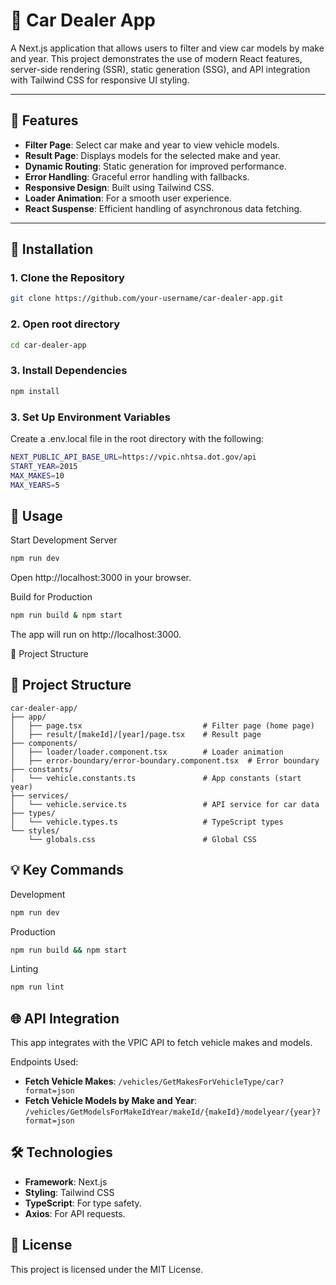 # 🚗 Car Dealer App

A Next.js application that allows users to filter and view car models by make and year. This project demonstrates the use of modern React features, server-side rendering (SSR), static generation (SSG), and API integration with Tailwind CSS for responsive UI styling.

---

## 🌟 Features

- **Filter Page**: Select car make and year to view vehicle models.
- **Result Page**: Displays models for the selected make and year.
- **Dynamic Routing**: Static generation for improved performance.
- **Error Handling**: Graceful error handling with fallbacks.
- **Responsive Design**: Built using Tailwind CSS.
- **Loader Animation**: For a smooth user experience.
- **React Suspense**: Efficient handling of asynchronous data fetching.

---

## 🚀 Installation

### 1. Clone the Repository

```bash
git clone https://github.com/your-username/car-dealer-app.git
```

### 2. Open root directory

```bash
cd car-dealer-app
```

### 3. Install Dependencies

```bash
npm install
```

### 3. Set Up Environment Variables

Create a .env.local file in the root directory with the following:

```bash
NEXT_PUBLIC_API_BASE_URL=https://vpic.nhtsa.dot.gov/api
START_YEAR=2015
MAX_MAKES=10
MAX_YEARS=5
```

## 🔧 Usage

Start Development Server

```bash
npm run dev
```

Open http://localhost:3000 in your browser.

Build for Production

```bash
npm run build & npm start
```

The app will run on http://localhost:3000.

📂 Project Structure

## 📂 Project Structure

```plaintext
car-dealer-app/
├── app/
│   ├── page.tsx                           # Filter page (home page)
│   ├── result/[makeId]/[year]/page.tsx    # Result page
├── components/
│   ├── loader/loader.component.tsx        # Loader animation
│   ├── error-boundary/error-boundary.component.tsx  # Error boundary
├── constants/
│   └── vehicle.constants.ts               # App constants (start year)
├── services/
│   └── vehicle.service.ts                 # API service for car data
├── types/
│   └── vehicle.types.ts                   # TypeScript types
└── styles/
    └── globals.css                        # Global CSS

```

## 💡 Key Commands

Development

```bash
npm run dev
```

Production

```bash
npm run build && npm start
```

Linting

```bash
npm run lint
```

## 🌐 API Integration

This app integrates with the VPIC API to fetch vehicle makes and models.

Endpoints Used:

- **Fetch Vehicle Makes**: `/vehicles/GetMakesForVehicleType/car?format=json`
- **Fetch Vehicle Models by Make and Year**: `/vehicles/GetModelsForMakeIdYear/makeId/{makeId}/modelyear/{year}?format=json`

## 🛠 Technologies

- **Framework**: Next.js
- **Styling**: Tailwind CSS
- **TypeScript**: For type safety.
- **Axios**: For API requests.

## 📝 License

This project is licensed under the MIT License.
